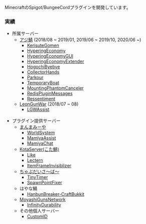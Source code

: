 MinecraftのSpigot/BungeeCordプラグインを開発しています。

### 実績
- 所属サーバー
  - [アジ鯖](https://minecraft.jp/servers/azisaba.net) (2018/08 ~ 2019/01, 2019/06 ~ 2019/10, 2020/06 ~)
    - [KerisuteGomen](https://github.com/amata1219/KerisuteGomen)
    - [HyperingEconomy](https://github.com/amata1219/HyperingEconomy)
    - [HyperingEconomyGUI](https://github.com/amata1219/HyperingEconomyGUI)
    - [HyperingEconomyExtender](https://github.com/amata1219/HyperingEconomyExtender)
    - [HogochiByebye](https://github.com/amata1219/HogochiByebye)
    - [CollectorHands](https://github.com/amata1219/CollectorHands)
    - [Parkour](https://github.com/amata1219/Parkour)
    - [TemporaryBoat](https://github.com/AzisabaNetwork/TemporaryBoat)
    - [MountingPhantomCanceler](https://github.com/AzisabaNetwork/MountingPhantomCanceler)
    - [RedisPluginMessages](https://github.com/amata1219/RedisPluginMessages)
    - [Ressentiment](https://github.com/AzisabaNetwork/Ressentiment)
  - [LeonGunWar](https://minecraft.jp/servers/leongunwar.ddo.jp) (2018/07 ~ 08)
    - [LGWAssist](https://github.com/amata1219/LGWAssist)
    <br/>
- プラグイン提供サーバー
  - [まんまみーや](https://minecraft.jp/servers/manmamiya.work:14400)
    - [WorldSystem](https://github.com/amata1219/WorldSystem)
    - [MamiyaAssist](https://github.com/amata1219/MamiyaAssist)
    - [MamiyaChat](https://github.com/amata1219/MamiyaChat)
  - [KotaServer(こた鯖)](https://minecraft.jp/servers/mc.kotaserver.net)
    - [Like](https://github.com/amata1219/Like)
    - [Lectern](https://github.com/amata1219/Lectern)
    - [ItemFrameInvisiblizer](https://github.com/amata1219/ItemFrameInvisiblizer)
  - [ちゃぶだいさ～ば～](https://minecraft.jp/servers/chabudai.xyz)
    - [TinyTimer](https://github.com/amata1219/TinyTimer)
    - [SpawnPointFixer](https://github.com/amata1219/SpawnPointFixer)
  - はやな鯖
    - [HanbunBreaker-CraftBukkit](https://github.com/amata1219/HanbunBreaker-CraftBukkit)
  - [MoyashiGunsNetwork](https://twitter.com/intent/user?screen_name=MasMoyashi)
    - [InfinityDurability](https://github.com/amata1219/InfinityDurability)
  - その他個人サーバー
    - [CustomID](https://github.com/amata1219/CustomID)

